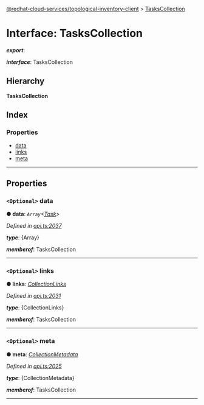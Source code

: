 [@redhat-cloud-services/topological-inventory-client](../README.md) > [TasksCollection](../interfaces/taskscollection.md)

# Interface: TasksCollection

*__export__*: 

*__interface__*: TasksCollection

## Hierarchy

**TasksCollection**

## Index

### Properties

* [data](taskscollection.md#data)
* [links](taskscollection.md#links)
* [meta](taskscollection.md#meta)

---

## Properties

<a id="data"></a>

### `<Optional>` data

**● data**: *`Array`<[Task](task.md)>*

*Defined in [api.ts:2037](https://github.com/RedHatInsights/javascript-clients/blob/master/packages/topological-inventory/api.ts#L2037)*

*__type__*: {Array}

*__memberof__*: TasksCollection

___
<a id="links"></a>

### `<Optional>` links

**● links**: *[CollectionLinks](collectionlinks.md)*

*Defined in [api.ts:2031](https://github.com/RedHatInsights/javascript-clients/blob/master/packages/topological-inventory/api.ts#L2031)*

*__type__*: {CollectionLinks}

*__memberof__*: TasksCollection

___
<a id="meta"></a>

### `<Optional>` meta

**● meta**: *[CollectionMetadata](collectionmetadata.md)*

*Defined in [api.ts:2025](https://github.com/RedHatInsights/javascript-clients/blob/master/packages/topological-inventory/api.ts#L2025)*

*__type__*: {CollectionMetadata}

*__memberof__*: TasksCollection

___

